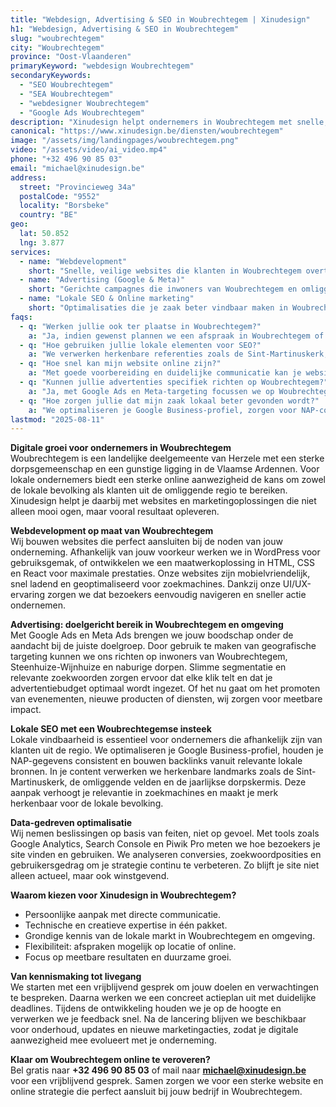 ```yaml
---
title: "Webdesign, Advertising & SEO in Woubrechtegem | Xinudesign"
h1: "Webdesign, Advertising & SEO in Woubrechtegem"
slug: "woubrechtegem"
city: "Woubrechtegem"
province: "Oost-Vlaanderen"
primaryKeyword: "webdesign Woubrechtegem"
secondaryKeywords:
  - "SEO Woubrechtegem"
  - "SEA Woubrechtegem"
  - "webdesigner Woubrechtegem"
  - "Google Ads Woubrechtegem"
description: "Xinudesign helpt ondernemers in Woubrechtegem met snelle, gebruiksvriendelijke websites, doelgerichte advertentiecampagnes en lokale SEO die inspeelt op de troeven van het dorp."
canonical: "https://www.xinudesign.be/diensten/woubrechtegem"
image: "/assets/img/landingpages/woubrechtegem.png"
video: "/assets/video/ai_video.mp4"
phone: "+32 496 90 85 03"
email: "michael@xinudesign.be"
address:
  street: "Provincieweg 34a"
  postalCode: "9552"
  locality: "Borsbeke"
  country: "BE"
geo:
  lat: 50.852
  lng: 3.877
services:
  - name: "Webdevelopment"
    short: "Snelle, veilige websites die klanten in Woubrechtegem overtuigen en converteren."
  - name: "Advertising (Google & Meta)"
    short: "Gerichte campagnes die inwoners van Woubrechtegem en omliggende dorpen bereiken."
  - name: "Lokale SEO & Online marketing"
    short: "Optimalisaties die je zaak beter vindbaar maken in Woubrechtegem en omgeving."
faqs:
  - q: "Werken jullie ook ter plaatse in Woubrechtegem?"
    a: "Ja, indien gewenst plannen we een afspraak in Woubrechtegem of de regio, maar online meetings zijn ook mogelijk voor snelle opvolging."
  - q: "Hoe gebruiken jullie lokale elementen voor SEO?"
    a: "We verwerken herkenbare referenties zoals de Sint-Martinuskerk, de landelijke omgeving en evenementen zoals de dorpskermis in teksten, meta-data en visuals."
  - q: "Hoe snel kan mijn website online zijn?"
    a: "Met goede voorbereiding en duidelijke communicatie kan je website doorgaans binnen 2 tot 4 weken live gaan."
  - q: "Kunnen jullie advertenties specifiek richten op Woubrechtegem?"
    a: "Ja, met Google Ads en Meta-targeting focussen we op Woubrechtegem, Herzele en omliggende gemeenten."
  - q: "Hoe zorgen jullie dat mijn zaak lokaal beter gevonden wordt?"
    a: "We optimaliseren je Google Business-profiel, zorgen voor NAP-consistentie en bouwen lokale backlinks rond zoekwoorden zoals 'webdesigner Woubrechtegem'."
lastmod: "2025-08-11"
---
```


**Digitale groei voor ondernemers in Woubrechtegem**  
Woubrechtegem is een landelijke deelgemeente van Herzele met een sterke dorpsgemeenschap en een gunstige ligging in de Vlaamse Ardennen. Voor lokale ondernemers biedt een sterke online aanwezigheid de kans om zowel de lokale bevolking als klanten uit de omliggende regio te bereiken. Xinudesign helpt je daarbij met websites en marketingoplossingen die niet alleen mooi ogen, maar vooral resultaat opleveren.

**Webdevelopment op maat van Woubrechtegem**  
Wij bouwen websites die perfect aansluiten bij de noden van jouw onderneming. Afhankelijk van jouw voorkeur werken we in WordPress voor gebruiksgemak, of ontwikkelen we een maatwerkoplossing in HTML, CSS en React voor maximale prestaties. Onze websites zijn mobielvriendelijk, snel ladend en geoptimaliseerd voor zoekmachines. Dankzij onze UI/UX-ervaring zorgen we dat bezoekers eenvoudig navigeren en sneller actie ondernemen.

**Advertising: doelgericht bereik in Woubrechtegem en omgeving**  
Met Google Ads en Meta Ads brengen we jouw boodschap onder de aandacht bij de juiste doelgroep. Door gebruik te maken van geografische targeting kunnen we ons richten op inwoners van Woubrechtegem, Steenhuize-Wijnhuize en naburige dorpen. Slimme segmentatie en relevante zoekwoorden zorgen ervoor dat elke klik telt en dat je advertentiebudget optimaal wordt ingezet. Of het nu gaat om het promoten van evenementen, nieuwe producten of diensten, wij zorgen voor meetbare impact.

**Lokale SEO met een Woubrechtegemse insteek**  
Lokale vindbaarheid is essentieel voor ondernemers die afhankelijk zijn van klanten uit de regio. We optimaliseren je Google Business-profiel, houden je NAP-gegevens consistent en bouwen backlinks vanuit relevante lokale bronnen. In je content verwerken we herkenbare landmarks zoals de Sint-Martinuskerk, de omliggende velden en de jaarlijkse dorpskermis. Deze aanpak verhoogt je relevantie in zoekmachines en maakt je merk herkenbaar voor de lokale bevolking.

**Data-gedreven optimalisatie**  
Wij nemen beslissingen op basis van feiten, niet op gevoel. Met tools zoals Google Analytics, Search Console en Piwik Pro meten we hoe bezoekers je site vinden en gebruiken. We analyseren conversies, zoekwoordposities en gebruikersgedrag om je strategie continu te verbeteren. Zo blijft je site niet alleen actueel, maar ook winstgevend.

**Waarom kiezen voor Xinudesign in Woubrechtegem?**  

- Persoonlijke aanpak met directe communicatie.  
- Technische en creatieve expertise in één pakket.  
- Grondige kennis van de lokale markt in Woubrechtegem en omgeving.  
- Flexibiliteit: afspraken mogelijk op locatie of online.  
- Focus op meetbare resultaten en duurzame groei.

**Van kennismaking tot livegang**  
We starten met een vrijblijvend gesprek om jouw doelen en verwachtingen te bespreken. Daarna werken we een concreet actieplan uit met duidelijke deadlines. Tijdens de ontwikkeling houden we je op de hoogte en verwerken we je feedback snel. Na de lancering blijven we beschikbaar voor onderhoud, updates en nieuwe marketingacties, zodat je digitale aanwezigheid mee evolueert met je onderneming.

**Klaar om Woubrechtegem online te veroveren?**  
Bel gratis naar **+32 496 90 85 03** of mail naar **[michael@xinudesign.be](mailto:michael@xinudesign.be)** voor een vrijblijvend gesprek. Samen zorgen we voor een sterke website en online strategie die perfect aansluit bij jouw bedrijf in Woubrechtegem.
